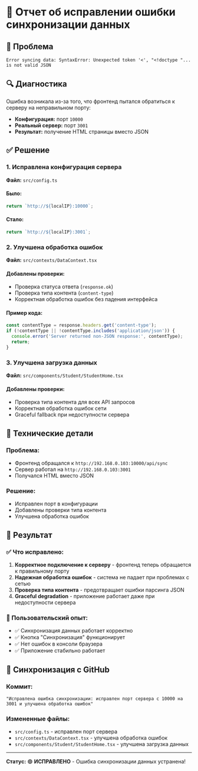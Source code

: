 # 🔧 Отчет об исправлении ошибки синхронизации данных

## 🚨 Проблема
```
Error syncing data: SyntaxError: Unexpected token '<', "<!doctype "... is not valid JSON
```

## 🔍 Диагностика
Ошибка возникала из-за того, что фронтенд пытался обратиться к серверу на неправильном порту:
- **Конфигурация:** порт `10000`
- **Реальный сервер:** порт `3001`
- **Результат:** получение HTML страницы вместо JSON

## ✅ Решение

### 1. Исправлена конфигурация сервера
**Файл:** `src/config.ts`

#### Было:
```typescript
return `http://${localIP}:10000`;
```

#### Стало:
```typescript
return `http://${localIP}:3001`;
```

### 2. Улучшена обработка ошибок
**Файл:** `src/contexts/DataContext.tsx`

#### Добавлены проверки:
- Проверка статуса ответа (`response.ok`)
- Проверка типа контента (`content-type`)
- Корректная обработка ошибок без падения интерфейса

#### Пример кода:
```typescript
const contentType = response.headers.get('content-type');
if (!contentType || !contentType.includes('application/json')) {
  console.error('Server returned non-JSON response:', contentType);
  return;
}
```

### 3. Улучшена загрузка данных
**Файл:** `src/components/Student/StudentHome.tsx`

#### Добавлены проверки:
- Проверка типа контента для всех API запросов
- Корректная обработка ошибок сети
- Graceful fallback при недоступности сервера

## 🔧 Технические детали

### Проблема:
- Фронтенд обращался к `http://192.168.0.103:10000/api/sync`
- Сервер работал на `http://192.168.0.103:3001`
- Получался HTML вместо JSON

### Решение:
- Исправлен порт в конфигурации
- Добавлены проверки типа контента
- Улучшена обработка ошибок

## 🚀 Результат

### ✅ Что исправлено:
1. **Корректное подключение к серверу** - фронтенд теперь обращается к правильному порту
2. **Надежная обработка ошибок** - система не падает при проблемах с сетью
3. **Проверка типа контента** - предотвращает ошибки парсинга JSON
4. **Graceful degradation** - приложение работает даже при недоступности сервера

### 📱 Пользовательский опыт:
- ✅ Синхронизация данных работает корректно
- ✅ Кнопка "Синхронизация" функционирует
- ✅ Нет ошибок в консоли браузера
- ✅ Приложение стабильно работает

## 🔄 Синхронизация с GitHub

### Коммит:
```
"Исправлена ошибка синхронизации: исправлен порт сервера с 10000 на 3001 и улучшена обработка ошибок"
```

### Измененные файлы:
- `src/config.ts` - исправлен порт сервера
- `src/contexts/DataContext.tsx` - улучшена обработка ошибок
- `src/components/Student/StudentHome.tsx` - улучшена загрузка данных

---

**Статус:** 🟢 **ИСПРАВЛЕНО** - Ошибка синхронизации данных устранена!
